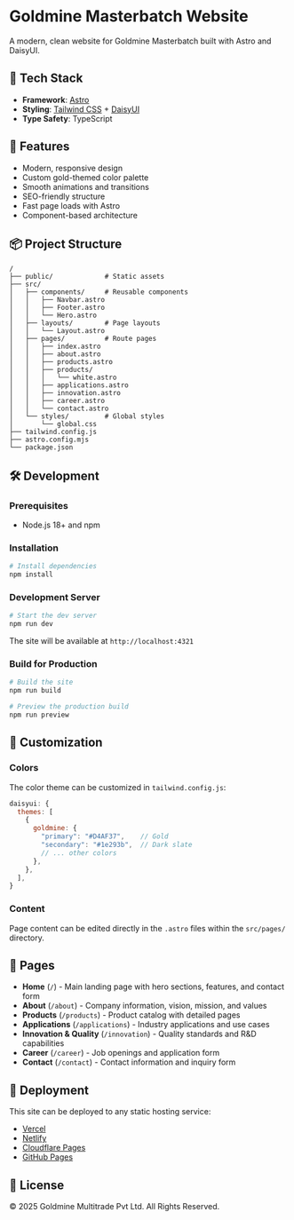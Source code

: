 # Goldmine Masterbatch Website

A modern, clean website for Goldmine Masterbatch built with Astro and DaisyUI.

## 🚀 Tech Stack

- **Framework**: [Astro](https://astro.build/)
- **Styling**: [Tailwind CSS](https://tailwindcss.com/) + [DaisyUI](https://daisyui.com/)
- **Type Safety**: TypeScript

## 🎨 Features

- Modern, responsive design
- Custom gold-themed color palette
- Smooth animations and transitions
- SEO-friendly structure
- Fast page loads with Astro
- Component-based architecture

## 📦 Project Structure

```
/
├── public/             # Static assets
├── src/
│   ├── components/     # Reusable components
│   │   ├── Navbar.astro
│   │   ├── Footer.astro
│   │   └── Hero.astro
│   ├── layouts/        # Page layouts
│   │   └── Layout.astro
│   ├── pages/          # Route pages
│   │   ├── index.astro
│   │   ├── about.astro
│   │   ├── products.astro
│   │   ├── products/
│   │   │   └── white.astro
│   │   ├── applications.astro
│   │   ├── innovation.astro
│   │   ├── career.astro
│   │   └── contact.astro
│   └── styles/         # Global styles
│       └── global.css
├── tailwind.config.js
├── astro.config.mjs
└── package.json
```

## 🛠️ Development

### Prerequisites

- Node.js 18+ and npm

### Installation

```bash
# Install dependencies
npm install
```

### Development Server

```bash
# Start the dev server
npm run dev
```

The site will be available at `http://localhost:4321`

### Build for Production

```bash
# Build the site
npm run build

# Preview the production build
npm run preview
```

## 🎨 Customization

### Colors

The color theme can be customized in `tailwind.config.js`:

```js
daisyui: {
  themes: [
    {
      goldmine: {
        "primary": "#D4AF37",    // Gold
        "secondary": "#1e293b",  // Dark slate
        // ... other colors
      },
    },
  ],
}
```

### Content

Page content can be edited directly in the `.astro` files within the `src/pages/` directory.

## 📄 Pages

- **Home** (`/`) - Main landing page with hero sections, features, and contact form
- **About** (`/about`) - Company information, vision, mission, and values
- **Products** (`/products`) - Product catalog with detailed pages
- **Applications** (`/applications`) - Industry applications and use cases
- **Innovation & Quality** (`/innovation`) - Quality standards and R&D capabilities
- **Career** (`/career`) - Job openings and application form
- **Contact** (`/contact`) - Contact information and inquiry form

## 🚀 Deployment

This site can be deployed to any static hosting service:

- [Vercel](https://vercel.com/)
- [Netlify](https://netlify.com/)
- [Cloudflare Pages](https://pages.cloudflare.com/)
- [GitHub Pages](https://pages.github.com/)

## 📝 License

© 2025 Goldmine Multitrade Pvt Ltd. All Rights Reserved.
